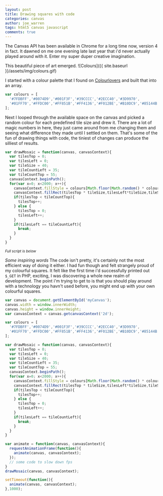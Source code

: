```yaml
---
layout: post
title: Drawing squares with code
categories: canvas
author: joe_warren
tags: html5 canvas javascript
comments: true
---
```


The Canvas API has been available in Chrome for a long time now, version 4 in fact. It dawned on me one evening late last year that i'd never actually played around with it. Enter my super duper creative imagination.

This beautiful piece of art emerged.
![Colours]({{ site.baseurl }}/assets/img/colours.gif)


I started with a colour palette that I found on [Colourlovers](http;//www.colourlovers.com) and built that into an array.

```javascript
var colours = [
  '#7FDBFF','#0074D9','#001F3F','#39CCCC','#2ECC40','#3D9970',
  '#01FF70','#FFDC00','#FF851B','#FF4136','#F012BE','#B10DC9','#85144B',
];
```

Next I looped through the available space on the canvas and picked a random colour for each predefined tile size and drew it. There are a lot of magic numbers in here, they just came around from me changing them and seeing what difference they made until I settled on them. That's some of the fun of drawing things with code, the tiniest of changes can produce the silliest of results.

```javascript
var drawMosaic = function(canvas, canvasContext){
  var tilesTop = 0;
  var tilesLeft = 0;
  var tileSize = 40;
  var tileCountLeft = 35;
  var tileCountTop = 55;
  canvasContext.beginPath();
  for(var x=0; x<2000; x++){
    canvasContext.fillStyle = colours[Math.floor(Math.random() * colours.length)];
    canvasContext.fillRect(tilesTop * tileSize,tilesLeft*tileSize,tileSize,tileSize);
    if(tilesTop < tileCountTop){
      tilesTop++;
    } else {
      tilesTop = 0;
      tilesLeft++;
    }
    if(tilesLeft == tileCountLeft){
      break;
    }
  }
}
```
<sup>_Full script is below_</sup>


_Some inspiring words_
The code isn't pretty, it's certainly not the most efficient way of doing it either. I had fun though and felt strangely proud of my colourful squares. It felt like the first time i'd successfully printed out `$_GET` in PHP, exciting, I was discovering a whole new realm of development. The point i'm trying to get to is that you should play around with a technology you havn't used before, you might end up with your own colourful squares.



```javascript
var canvas = document.getElementById('myCanvas');
canvas.width = window.innerWidth;
canvas.height = window.innerHeight;
var canvasContext = canvas.getcanvasContext('2d');

var colours = [
  '#7FDBFF','#0074D9','#001F3F','#39CCCC','#2ECC40','#3D9970',
  '#01FF70','#FFDC00','#FF851B','#FF4136','#F012BE','#B10DC9','#85144B',
];

var drawMosaic = function(canvas, canvasContext){
  var tilesTop = 0;
  var tilesLeft = 0;
  var tileSize = 40;
  var tileCountLeft = 35;
  var tileCountTop = 55;
  canvasContext.beginPath();
  for(var x=0; x<2000; x++){
    canvasContext.fillStyle = colours[Math.floor(Math.random() * colours.length)];
    canvasContext.fillRect(tilesTop * tileSize,tilesLeft*tileSize,tileSize,tileSize);
    if(tilesTop < tileCountTop){
      tilesTop++;
    } else {
      tilesTop = 0;
      tilesLeft++;
    }
    if(tilesLeft == tileCountLeft){
      break;
    }
  }
}

var animate = function(canvas, canvasContext){
  requestAnimationFrame(function(){
    animate(canvas, canvasContext);
  });
  // some code to slow down fps
}
drawMosaic(canvas, canvasContext);

setTimeout(function(){
  animate(canvas, canvasContext);
},1000);
```
